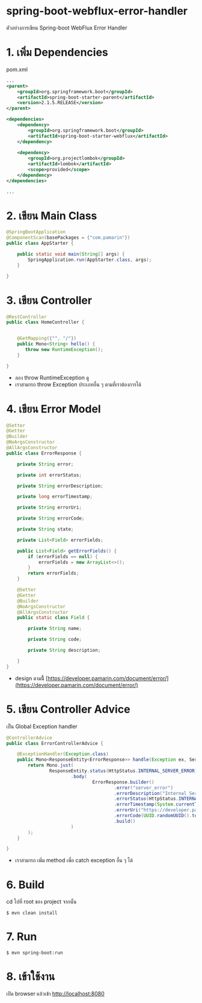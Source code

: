 # spring-boot-webflux-error-handler 
ตัวอย่างการเขียน Spring-boot WebFlux Error Handler 

# 1. เพิ่ม Dependencies

pom.xml 
``` xml
...
<parent>
    <groupId>org.springframework.boot</groupId>
    <artifactId>spring-boot-starter-parent</artifactId>
    <version>2.1.5.RELEASE</version>
</parent>

<dependencies>
    <dependency>
        <groupId>org.springframework.boot</groupId>
        <artifactId>spring-boot-starter-webflux</artifactId>
    </dependency>
    
    <dependency>
        <groupId>org.projectlombok</groupId>
        <artifactId>lombok</artifactId>
        <scope>provided</scope>
    </dependency>
</dependencies>

...
```

# 2. เขียน Main Class 

``` java
@SpringBootApplication
@ComponentScan(basePackages = {"com.pamarin"}) 
public class AppStarter {

    public static void main(String[] args) {
        SpringApplication.run(AppStarter.class, args);
    }

}
```

# 3. เขียน Controller
``` java
@RestController
public class HomeController {


    @GetMapping({"", "/"})
    public Mono<String> hello() {
       throw new RuntimeException();
    }

}
```
- ลอง throw RuntimeException ดู 
- เราสามารถ throw Exception ประเภทอื่น ๆ ตามที่เราต้องการได้ 

# 4. เขียน Error Model 
``` java 
@Setter
@Getter
@Builder
@NoArgsConstructor
@AllArgsConstructor
public class ErrorResponse {

    private String error;

    private int errorStatus;

    private String errorDescription;

    private long errorTimestamp;

    private String errorUri;

    private String errorCode;

    private String state;

    private List<Field> errorFields;

    public List<Field> getErrorFields() {
        if (errorFields == null) {
            errorFields = new ArrayList<>();
        }
        return errorFields;
    }

    @Setter
    @Getter
    @Builder
    @NoArgsConstructor
    @AllArgsConstructor
    public static class Field {

        private String name;

        private String code;

        private String description;

    }
}
```
- design ตามนี้้ [https://developer.pamarin.com/document/error/](https://developer.pamarin.com/document/error/) 

# 5. เขียน Controller Advice 
เป็น Global Exception handler
```java
@ControllerAdvice
public class ErrorControllerAdvice {

    @ExceptionHandler(Exception.class)
    public Mono<ResponseEntity<ErrorResponse>> handle(Exception ex, ServerWebExchange exchange) {
        return Mono.just(
                ResponseEntity.status(HttpStatus.INTERNAL_SERVER_ERROR)
                        .body(
                                ErrorResponse.builder()
                                        .error("server_error")
                                        .errorDescription("Internal Server Error")
                                        .errorStatus(HttpStatus.INTERNAL_SERVER_ERROR.value())
                                        .errorTimestamp(System.currentTimeMillis())
                                        .errorUri("https://developer.pamarin.com/document/error/")
                                        .errorCode(UUID.randomUUID().toString())
                                        .build()
                        )
        );
    }

}
```
- เราสามารถ เพิ่ม method เพื่อ catch exception อื่น ๆ ได้ 

# 6. Build
cd ไปที่ root ของ project จากนั้น  
``` shell 
$ mvn clean install
```

# 7. Run 
``` shell 
$ mvn spring-boot:run
```

# 8. เข้าใช้งาน

เปิด browser แล้วเข้า [http://localhost:8080](http://localhost:8080)
